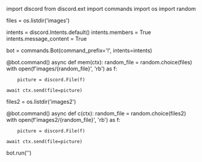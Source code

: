 import discord
from discord.ext import commands
import os
import random

files = os.listdir('images')

intents = discord.Intents.default()
intents.members = True
intents.message_content = True

bot = commands.Bot(command_prefix='!', intents=intents)

@bot.command()
async def mem(ctx):
    random_file = random.choice(files)
    with open(f'images/{random_file}', 'rb') as f:


        picture = discord.File(f)

    await ctx.send(file=picture)

files2 = os.listdir('images2')

@bot.command()
async def c(ctx):
    random_file = random.choice(files2)
    with open(f'images2/{random_file}', 'rb') as f:


        picture = discord.File(f)

    await ctx.send(file=picture)

bot.run('')

